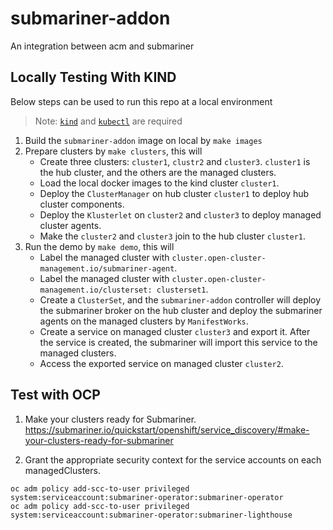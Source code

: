 # submariner-addon
An integration between acm and submariner

## Locally Testing With KIND
Below steps can be used to run this repo at a local environment

> Note: [`kind`](https://kind.sigs.k8s.io/) and [`kubectl`](https://kubernetes.io/docs/tasks/tools/install-kubectl/) are required

1. Build the `submariner-addon` image on local by `make images`
2. Prepare clusters by `make clusters`, this will
    - Create three clusters: `cluster1`, `clustr2` and `cluster3`. `cluster1` is the hub cluster, and the others are the managed clusters.
    - Load the local docker images to the kind cluster `cluster1`.
    - Deploy the `ClusterManager` on hub cluster `cluster1` to deploy hub cluster components.
    - Deploy the `Klusterlet` on `cluster2` and `cluster3` to deploy managed cluster agents.
    - Make the `cluster2` and `cluster3` join to the hub cluster `cluster1`.
3. Run the demo by `make demo`, this will
    - Label the managed cluster with `cluster.open-cluster-management.io/submariner-agent`.
    - Label the managed cluster with `cluster.open-cluster-management.io/clusterset: clusterset1`.
    - Create a `ClusterSet`, and the `submariner-addon` controller will deploy the submariner broker on the
      hub cluster and deploy the submariner agents on the managed clusters by `ManifestWorks`.
    - Create a service on managed cluster `cluster3` and export it. After the service is created, the submariner will import this service to the managed clusters.
    - Access the exported service on managed cluster `cluster2`.

## Test with OCP

1. Make your clusters ready for Submariner. 
https://submariner.io/quickstart/openshift/service_discovery/#make-your-clusters-ready-for-submariner 

2. Grant the appropriate security context for the service accounts on each managedClusters.
```
oc adm policy add-scc-to-user privileged system:serviceaccount:submariner-operator:submariner-operator
oc adm policy add-scc-to-user privileged system:serviceaccount:submariner-operator:submariner-lighthouse
```
